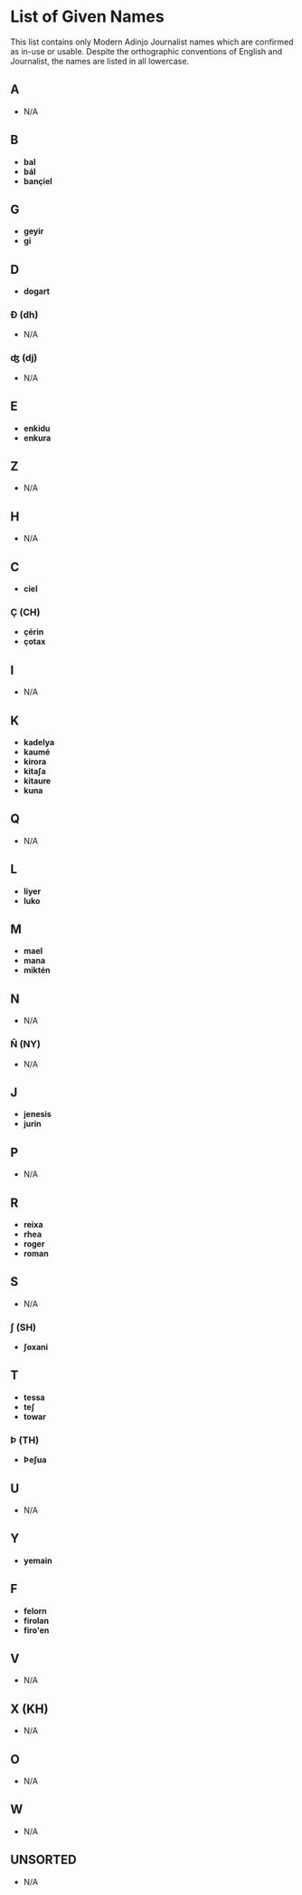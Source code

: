 # List of Given Names

This list contains only Modern Adinjo Journalist names which are confirmed as in-use or usable. Despite the orthographic conventions of English and Journalist, the names are listed in all lowercase.

## A

+ N/A

## B

+ **bal**
+ **bál**
+ **bançiel**

## G

+ **geyir**
+ **gi**

## D

+ **dogart**

### Ð (dh)

+ N/A

### ʤ (dj)

+ N/A

## E

+ **enkidu**
+ **enkura**

## Z

+ N/A

## H

+ N/A

## C

+ **ciel**

### Ç (CH)

+ **çérin**
+ **çotax**

## I

+ N/A

## K

+ **kadelya**
+ **kaumé**
+ **kirora**
+ **kitaʃa**
+ **kitaure**
+ **kuna**

## Q

+ N/A

## L

+ **liyer**
+ **luko**

## M

+ **mael**
+ **mana**
+ **miktén**

## N

+ N/A

### Ñ (NY)

+ N/A

## J

+ **jenesis**
+ **jurin**

## P

+ N/A

## R

+ **reixa**
+ **rhea**
+ **roger**
+ **roman**

## S

+ N/A

### ʃ (SH)

+ **ʃoxani**

## T

+ **tessa**
+ **teʃ**
+ **towar**

### Þ (TH)

+ **Þeʃua**

## U

+ N/A

## Y

+ **yemain**

## F

+ **felorn**
+ **firolan**
+ **firo'en**

## V

+ N/A

## X (KH)

+ N/A

## O

+ N/A

## W

+ N/A

## UNSORTED

+ N/A
